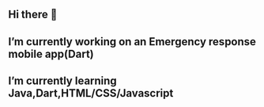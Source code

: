 ## Hi there 👋
## I’m currently working on an Emergency response mobile app(Dart)
## I’m currently learning Java,Dart,HTML/CSS/Javascript
<!--
**Lovesh-2002/Lovesh-2002** is a ✨ _special_ ✨ repository because its `README.md` (this file) appears on your GitHub profile.

Here are some ideas to get you started:

- 🔭 I’m currently working on ...Emergency response mobile app(Dart)
## 🌱 I’m currently learning ...Java,Dart,HTML/CSS/Javascript
- 👯 I’m looking to collaborate on ...
- 🤔 I’m looking for help with ...
- 💬 Ask me about ...
- 📫 How to reach me: ...
- 😄 Pronouns: ...
- ⚡ Fun fact: ...
-->
